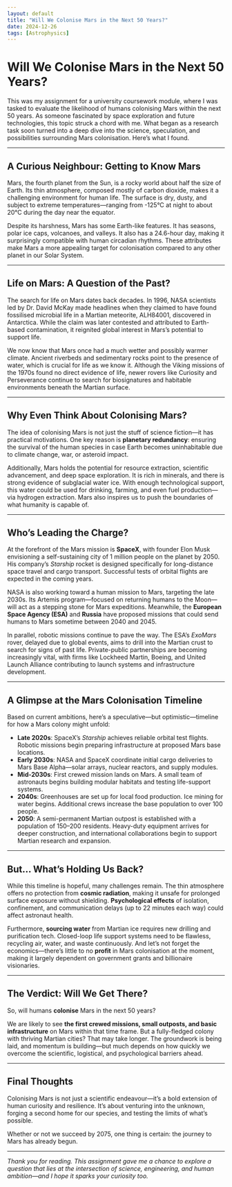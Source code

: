 ```yaml
---
layout: default
title: "Will We Colonise Mars in the Next 50 Years?"
date: 2024-12-26
tags: [Astrophysics]
---
```


# Will We Colonise Mars in the Next 50 Years?

This was my assignment for a university coursework module, where I was tasked to evaluate the likelihood of humans colonising Mars within the next 50 years. As someone fascinated by space exploration and future technologies, this topic struck a chord with me. What began as a research task soon turned into a deep dive into the science, speculation, and possibilities surrounding Mars colonisation. Here’s what I found.

<!--more-->

---

## A Curious Neighbour: Getting to Know Mars

Mars, the fourth planet from the Sun, is a rocky world about half the size of Earth. Its thin atmosphere, composed mostly of carbon dioxide, makes it a challenging environment for human life. The surface is dry, dusty, and subject to extreme temperatures—ranging from -125°C at night to about 20°C during the day near the equator.

Despite its harshness, Mars has some Earth-like features. It has seasons, polar ice caps, volcanoes, and valleys. It also has a 24.6-hour day, making it surprisingly compatible with human circadian rhythms. These attributes make Mars a more appealing target for colonisation compared to any other planet in our Solar System.

---

## Life on Mars: A Question of the Past?

The search for life on Mars dates back decades. In 1996, NASA scientists led by Dr. David McKay made headlines when they claimed to have found fossilised microbial life in a Martian meteorite, ALH84001, discovered in Antarctica. While the claim was later contested and attributed to Earth-based contamination, it reignited global interest in Mars’s potential to support life.

We now know that Mars once had a much wetter and possibly warmer climate. Ancient riverbeds and sedimentary rocks point to the presence of water, which is crucial for life as we know it. Although the Viking missions of the 1970s found no direct evidence of life, newer rovers like Curiosity and Perseverance continue to search for biosignatures and habitable environments beneath the Martian surface.

---

## Why Even Think About Colonising Mars?

The idea of colonising Mars is not just the stuff of science fiction—it has practical motivations. One key reason is **planetary redundancy**: ensuring the survival of the human species in case Earth becomes uninhabitable due to climate change, war, or asteroid impact.

Additionally, Mars holds the potential for resource extraction, scientific advancement, and deep space exploration. It is rich in minerals, and there is strong evidence of subglacial water ice. With enough technological support, this water could be used for drinking, farming, and even fuel production—via hydrogen extraction. Mars also inspires us to push the boundaries of what humanity is capable of.

---

## Who’s Leading the Charge?

At the forefront of the Mars mission is **SpaceX**, with founder Elon Musk envisioning a self-sustaining city of 1 million people on the planet by 2050. His company’s *Starship* rocket is designed specifically for long-distance space travel and cargo transport. Successful tests of orbital flights are expected in the coming years.

NASA is also working toward a human mission to Mars, targeting the late 2030s. Its Artemis program—focused on returning humans to the Moon—will act as a stepping stone for Mars expeditions. Meanwhile, the **European Space Agency (ESA)** and **Russia** have proposed missions that could send humans to Mars sometime between 2040 and 2045.

In parallel, robotic missions continue to pave the way. The ESA’s *ExoMars* rover, delayed due to global events, aims to drill into the Martian crust to search for signs of past life. Private-public partnerships are becoming increasingly vital, with firms like Lockheed Martin, Boeing, and United Launch Alliance contributing to launch systems and infrastructure development.

---

## A Glimpse at the Mars Colonisation Timeline

Based on current ambitions, here’s a speculative—but optimistic—timeline for how a Mars colony might unfold:

- **Late 2020s**: SpaceX’s *Starship* achieves reliable orbital test flights. Robotic missions begin preparing infrastructure at proposed Mars base locations.
- **Early 2030s**: NASA and SpaceX coordinate initial cargo deliveries to Mars Base Alpha—solar arrays, nuclear reactors, and supply modules.
- **Mid-2030s**: First crewed mission lands on Mars. A small team of astronauts begins building modular habitats and testing life-support systems.
- **2040s**: Greenhouses are set up for local food production. Ice mining for water begins. Additional crews increase the base population to over 100 people.
- **2050**: A semi-permanent Martian outpost is established with a population of 150–200 residents. Heavy-duty equipment arrives for deeper construction, and international collaborations begin to support Martian research and expansion.

---

## But... What’s Holding Us Back?

While this timeline is hopeful, many challenges remain. The thin atmosphere offers no protection from **cosmic radiation**, making it unsafe for prolonged surface exposure without shielding. **Psychological effects** of isolation, confinement, and communication delays (up to 22 minutes each way) could affect astronaut health.

Furthermore, **sourcing water** from Martian ice requires new drilling and purification tech. Closed-loop life support systems need to be flawless, recycling air, water, and waste continuously. And let’s not forget the economics—there’s little to no **profit** in Mars colonisation at the moment, making it largely dependent on government grants and billionaire visionaries.

---

## The Verdict: Will We Get There?

So, will humans **colonise** Mars in the next 50 years?

We are likely to see **the first crewed missions, small outposts, and basic infrastructure** on Mars within that time frame. But a fully-fledged colony with thriving Martian cities? That may take longer. The groundwork is being laid, and momentum is building—but much depends on how quickly we overcome the scientific, logistical, and psychological barriers ahead.

---

## Final Thoughts

Colonising Mars is not just a scientific endeavour—it’s a bold extension of human curiosity and resilience. It’s about venturing into the unknown, forging a second home for our species, and testing the limits of what’s possible.

Whether or not we succeed by 2075, one thing is certain: the journey to Mars has already begun.

---

*Thank you for reading. This assignment gave me a chance to explore a question that lies at the intersection of science, engineering, and human ambition—and I hope it sparks your curiosity too.*
